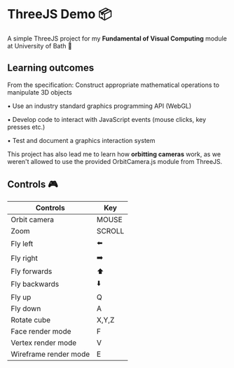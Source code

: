 # ThreeJS Demo 📦
A simple ThreeJS project for my **Fundamental of Visual Computing** module at University of Bath 🛁

## Learning outcomes

From the specification:
Construct appropriate mathematical operations to manipulate 3D objects

• Use an industry standard graphics programming API (WebGL)

• Develop code to interact with JavaScript events (mouse clicks, key presses etc.)

• Test and document a graphics interaction system

This project has also lead me to learn how **orbitting cameras** work, as we weren't allowed to use the provided OrbitCamera.js module from ThreeJS.


## Controls 🎮


|        Controls       |  Key  |
|-----------------------|-------|
| Orbit camera          | MOUSE |
| Zoom                  | SCROLL|
| Fly left              |   ⬅️  |
| Fly right             |   ➡️  |
| Fly forwards          |   ⬆️  |
| Fly backwards         |   ⬇️  |
| Fly up                |   Q   |
| Fly down              |   A   |
| Rotate cube           | X,Y,Z |
| Face render mode      | F     |
| Vertex render mode    | V     |
| Wireframe render mode | E     |
